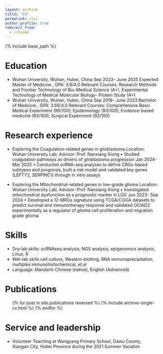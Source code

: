 ```yaml
---
layout: archive
title: "CV"
permalink: /cv/
author_profile: true
redirect_from:
  - /resume
---
```


{% include base_path %}

Education
======
*  Wuhan University, Wuhan, Hubei, China
 Sep 2023– June 2025
 Expected
 Master of Medicine , GPA: 3.8/4.0
 Relevant Courses: Research Methods and Frontier Technology of Bio-Medical Science (A+), Experimental
 Technology of Medical Molecular Biology- Protein Study (A+)
*  Wuhan University, Wuhan, Hubei, China
 Sep 2018– June 2023
 Bachelor of Medicine , GPA: 3.66/4.0
 Relevant Courses: Comprehensive Basic Medical Experiment (99/100); Epidemiology (93/100);
 Evidence-based medicine (93/100); Surgical Experiment (92/100)

Research experience
======
*  Exploring the Coagulation-related genes in glioblastoma
 Location: Wuhan University Lab; Advisor: Prof. Nanxiang Xiong
 • Studied coagulation pathways as drivers of glioblastoma progression
 Jan 2024- Mar 2025
 • Conducted scRNA-seq analyses to define CRGs-based subtypes and prognosis, built a risk model and validated
 key genes (LEFTY2, SERPINC1) through in vitro assays

*  Exploring the Mitochondrial-related genes in low-grade glioma
 Location: Wuhan University Lab; Advisor: Prof. Nanxiang Xiong
 • Investigated mitochondrial dysfunction as a prognostic marker in LGG
 Jun 2023- Sep 2024
 • Developed a 12-MRGs signature using TCGA/CGGA datasets to predict survival and immunotherapy response
 and validated OCIAD2 experimentally as a regulator of glioma cell proliferation and migration grade glioma
  
Skills
======
*  Dry-lab skills: scRNAseq analysis; NGS analysis, epigenomics analysis, Linux, R
* Wet-lab skills cell culture, Western-blotting, RNA immunoprecipitation, multiplex immunohistochemical, et.al
* Language: Mandarin Chinese (native), English (Advanced)

Publications
======
  <ul>{% for post in site.publications reversed %}
    {% include archive-single-cv.html %}
  {% endfor %}</ul>
  
Service and leadership
======
* Volunteer Teaching at Wangyang Primary School, Dawu County, Xiaogan City, Hubei Province during the 2021 Summer Vacation
